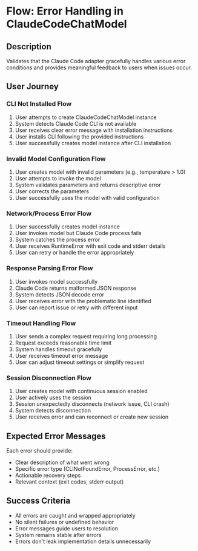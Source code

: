 # Flow: Error Handling in ClaudeCodeChatModel

## Description
Validates that the Claude Code adapter gracefully handles various error conditions and provides meaningful feedback to users when issues occur.

## User Journey

### CLI Not Installed Flow
1. User attempts to create ClaudeCodeChatModel instance
2. System detects Claude Code CLI is not available
3. User receives clear error message with installation instructions
4. User installs CLI following the provided instructions
5. User successfully creates model instance after CLI installation

### Invalid Model Configuration Flow
1. User creates model with invalid parameters (e.g., temperature > 1.0)
2. User attempts to invoke the model
3. System validates parameters and returns descriptive error
4. User corrects the parameters
5. User successfully uses the model with valid configuration

### Network/Process Error Flow
1. User successfully creates model instance
2. User invokes model but Claude Code process fails
3. System catches the process error
4. User receives RuntimeError with exit code and stderr details
5. User can retry or handle the error appropriately

### Response Parsing Error Flow
1. User invokes model successfully
2. Claude Code returns malformed JSON response
3. System detects JSON decode error
4. User receives error with the problematic line identified
5. User can report issue or retry with different input

### Timeout Handling Flow
1. User sends a complex request requiring long processing
2. Request exceeds reasonable time limit
3. System handles timeout gracefully
4. User receives timeout error message
5. User can adjust timeout settings or simplify request

### Session Disconnection Flow
1. User creates model with continuous session enabled
2. User actively uses the session
3. Session unexpectedly disconnects (network issue, CLI crash)
4. System detects disconnection
5. User receives error and can reconnect or create new session

## Expected Error Messages

Each error should provide:
- Clear description of what went wrong
- Specific error type (CLINotFoundError, ProcessError, etc.)
- Actionable recovery steps
- Relevant context (exit codes, stderr output)

## Success Criteria
- All errors are caught and wrapped appropriately
- No silent failures or undefined behavior
- Error messages guide users to resolution
- System remains stable after errors
- Errors don't leak implementation details unnecessarily